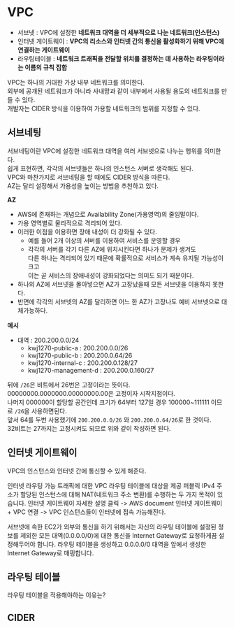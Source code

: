 # VPC 
            
* 서브넷 : VPC에 설정한 **네트워크 대역을 더 세부적으로 나눈 네트워크(인스턴스)**          
* 인터넷 게이트웨이 : **VPC의 리소스와 인터넷 간의 통신을 활성화하기 위해 VPC에 연결하는 게이트웨이**        
* 라우팅테이블 : **네트워크 트래픽을 전달할 위치를 결정하는 데 사용하는 라우팅이라는 이름의 규칙 집합**     
               
VPC는 하나의 거대한 가상 내부 네트워크를 의미한다.                  
외부에 공개된 네트워크가 아니라 사내망과 같이 내부에서 사용될 용도의 네트워크를 만들 수 있다.     
개발자는 CIDER 방식을 이용하여 가용할 네트워크의 범위를 지정할 수 있다.                   
   
## 서브네팅 

서브네팅이란 VPC에 설정한 네트워크 대역을 여러 서브넷으로 나누는 행위를 의미한다.          
쉽게 표현하면, 각각의 서브넷들은 하나의 인스턴스 서버로 생각해도 된다.         
VPC와 마찬가지로 서브네팅을 할 때에도 CIDER 방식을 따른다.            
AZ는 달리 설정해서 가용성을 높이는 방법을 추천하고 있다.   
          
**AZ**         
* AWS에 존재하는 개념으로 Availability Zone(가용영역)의 줄임말이다.        
* 가용 영역별로 물리적으로 격리되어 있다.         
* 이러한 이점을 이용하면 장애 내성이 더 강화될 수 있다.       
    * 예를 들어 2개 이상의 서버를 이용하여 서비스를 운영할 경우        
    * 각각의 서버를 각기 다른 AZ에 위치시킨다면 하나가 문제가 생겨도   
      다른 하나는 격리되어 있기 때문에 확률적으로 서비스가 계속 유지될 가능성이 크고           
      이는 곧 서비스의 장애내성이 강화되었다는 의미도 되기 때문이다.      
* 하나의 AZ에 서브넷을 몰아넣으면 AZ가 고장났을때 모든 서브넷을 이용하지 못한다.     
* 반면에 각각의 서브넷의 AZ를 달리하면 어느 한 AZ가 고장나도 예비 서브넷으로 대체가능하다.   

**예시**  
- 대역 : 200.200.0.0/24   
    - kwj1270-public-a : 200.200.0.0/26
    - kwj1270-public-b : 200.200.0.64/26
    - kwj1270-internal-c : 200.200.0.128/27
    - kwj1270-management-d : 200.200.0.160/27
       
뒤에 `/26`은 비트에서 26번은 고정이라는 뜻이다.       
00000000.0000000.00000000.00은 고정이자 시작지점이다.        
나머지 000000이 할당할 공간인데 크기가 64부터 127일 경우 100000~111111 이므로 `/26`을 사용하면된다.            
앞서 64를 두번 사용했기에 `200.200.0.0/26` 와 `200.200.0.64/26`로 한 것이다.       
32비트는 27까지는 고정시켜도 되므로 위와 같이 작성하면 된다.    

## 인터넷 게이트웨이    
   
VPC의 인스턴스와 인터넷 간에 통신할 수 있게 해준다.
   
인터넷 라우팅 가능 트래픽에 대한 VPC 라우팅 테이블에 대상을 제공
퍼블릭 IPv4 주소가 할당된 인스턴스에 대해 NAT(네트워크 주소 변환)를 수행하는 두 가지 목적이 있습니다.
인터넷 게이트웨이 자세한 설명 클릭 -> AWS document
인터넷 게이트웨이 + VPC 연결 -> VPC 인스턴스들이 인터넷에 접속 가능해진다.

서브넷에 속한 EC2가 외부와 통신을 하기 위해서는
자신의 라우팅 테이블에 설정된 정보를 제외한 모든 대역(0.0.0.0/0)에 대한 통신을 Internet Gateway로 요청하게끔 설정해두어야 합니다.
라우팅 테이블을 생성하고 0.0.0.0/0 대역을 앞에서 생성한 Internet Gateway로 매핑합니다.

## 라우팅 테이블   

라우팅 테이블을 적용해야하는 이유는?    

## CIDER 
